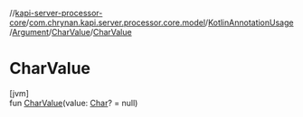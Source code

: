 //[kapi-server-processor-core](../../../../../index.md)/[com.chrynan.kapi.server.processor.core.model](../../../index.md)/[KotlinAnnotationUsage](../../index.md)/[Argument](../index.md)/[CharValue](index.md)/[CharValue](-char-value.md)

# CharValue

[jvm]\
fun [CharValue](-char-value.md)(value: [Char](https://kotlinlang.org/api/latest/jvm/stdlib/kotlin/-char/index.html)? = null)
